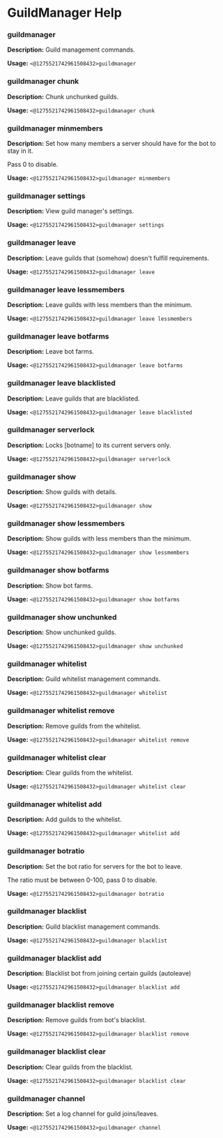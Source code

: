 # GuildManager Help

### guildmanager

**Description:** Guild management commands.

**Usage:** `<@1275521742961508432>guildmanager`

### guildmanager chunk

**Description:** Chunk unchunked guilds.

**Usage:** `<@1275521742961508432>guildmanager chunk`

### guildmanager minmembers

**Description:** Set how many members a server should have for the bot to stay in it.

Pass 0 to disable.

**Usage:** `<@1275521742961508432>guildmanager minmembers`

### guildmanager settings

**Description:** View guild manager's settings.

**Usage:** `<@1275521742961508432>guildmanager settings`

### guildmanager leave

**Description:** Leave guilds that (somehow) doesn't fulfill requirements.

**Usage:** `<@1275521742961508432>guildmanager leave`

### guildmanager leave lessmembers

**Description:** Leave guilds with less members than the minimum.

**Usage:** `<@1275521742961508432>guildmanager leave lessmembers`

### guildmanager leave botfarms

**Description:** Leave bot farms.

**Usage:** `<@1275521742961508432>guildmanager leave botfarms`

### guildmanager leave blacklisted

**Description:** Leave guilds that are blacklisted.

**Usage:** `<@1275521742961508432>guildmanager leave blacklisted`

### guildmanager serverlock

**Description:** Locks [botname] to its current servers only.

**Usage:** `<@1275521742961508432>guildmanager serverlock`

### guildmanager show

**Description:** Show guilds with details.

**Usage:** `<@1275521742961508432>guildmanager show`

### guildmanager show lessmembers

**Description:** Show guilds with less members than the minimum.

**Usage:** `<@1275521742961508432>guildmanager show lessmembers`

### guildmanager show botfarms

**Description:** Show bot farms.

**Usage:** `<@1275521742961508432>guildmanager show botfarms`

### guildmanager show unchunked

**Description:** Show unchunked guilds.

**Usage:** `<@1275521742961508432>guildmanager show unchunked`

### guildmanager whitelist

**Description:** Guild whitelist management commands.

**Usage:** `<@1275521742961508432>guildmanager whitelist`

### guildmanager whitelist remove

**Description:** Remove guilds from the whitelist.

**Usage:** `<@1275521742961508432>guildmanager whitelist remove`

### guildmanager whitelist clear

**Description:** Clear guilds from the whitelist.

**Usage:** `<@1275521742961508432>guildmanager whitelist clear`

### guildmanager whitelist add

**Description:** Add guilds to the whitelist.

**Usage:** `<@1275521742961508432>guildmanager whitelist add`

### guildmanager botratio

**Description:** Set the bot ratio for servers for the bot to leave.

The ratio must be between 0-100, pass 0 to disable.

**Usage:** `<@1275521742961508432>guildmanager botratio`

### guildmanager blacklist

**Description:** Guild blacklist management commands.

**Usage:** `<@1275521742961508432>guildmanager blacklist`

### guildmanager blacklist add

**Description:** Blacklist bot from joining certain guilds (autoleave)

**Usage:** `<@1275521742961508432>guildmanager blacklist add`

### guildmanager blacklist remove

**Description:** Remove guilds from bot's blacklist.

**Usage:** `<@1275521742961508432>guildmanager blacklist remove`

### guildmanager blacklist clear

**Description:** Clear guilds from the blacklist.

**Usage:** `<@1275521742961508432>guildmanager blacklist clear`

### guildmanager channel

**Description:** Set a log channel for guild joins/leaves.

**Usage:** `<@1275521742961508432>guildmanager channel`

